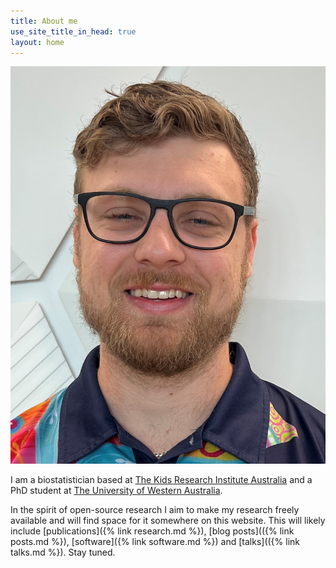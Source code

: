 ```yaml
---
title: About me
use_site_title_in_head: true
layout: home
---
```


<div class="profile-picture-container">
    <img src="/assets/profile.jpg" class="profile-picture" />
</div>

I am a biostatistician based at [The Kids Research Institute Australia](https://www.thekids.org.au/) and a PhD student at [The University of Western Australia](https://www.uwa.edu.au/). 

In the spirit of open-source research I aim to make my research freely available and will find space for it somewhere on this website. This will likely include [publications]({% link research.md %}), [blog posts](({% link posts.md %}), [software]({% link software.md %}) and [talks](({% link talks.md %}). Stay tuned.
